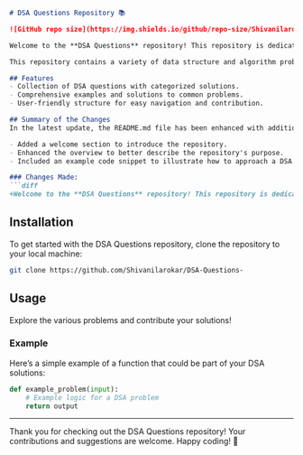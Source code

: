 ```markdown
# DSA Questions Repository 📚

![GitHub repo size](https://img.shields.io/github/repo-size/Shivanilarokar/DSA-Questions-) ![GitHub last commit](https://img.shields.io/github/last-commit/Shivanilarokar/DSA-Questions-) ![License](https://img.shields.io/badge/license-MIT-blue.svg)

Welcome to the **DSA Questions** repository! This repository is dedicated to providing a collection of Data Structures and Algorithms (DSA) related questions, solutions, and examples. It aims to help developers enhance their coding skills and prepare for technical interviews.

This repository contains a variety of data structure and algorithm problems designed to help you enhance your coding skills and problem-solving abilities.

## Features
- Collection of DSA questions with categorized solutions.
- Comprehensive examples and solutions to common problems.
- User-friendly structure for easy navigation and contribution.

## Summary of the Changes
In the latest update, the README.md file has been enhanced with additional information to improve clarity and guidance for users. Here are the key changes:

- Added a welcome section to introduce the repository.
- Enhanced the overview to better describe the repository's purpose.
- Included an example code snippet to illustrate how to approach a DSA problem.

### Changes Made:
```diff
+Welcome to the **DSA Questions** repository! This repository is dedicated to providing a collection of Data Structures and Algorithms (DSA) related questions, solutions, and examples. It aims to help developers enhance their coding skills and prepare for technical interviews.
```

## Installation
To get started with the DSA Questions repository, clone the repository to your local machine:

```bash
git clone https://github.com/Shivanilarokar/DSA-Questions-
```

## Usage
Explore the various problems and contribute your solutions!

### Example
Here’s a simple example of a function that could be part of your DSA solutions:

```python
def example_problem(input):
    # Example logic for a DSA problem
    return output
```

---

Thank you for checking out the DSA Questions repository! Your contributions and suggestions are welcome. Happy coding! 🚀
```